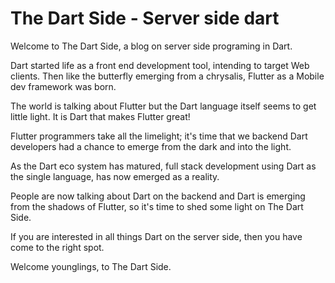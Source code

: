 # The Dart Side - Server side dart

Welcome to The Dart Side, a blog on server side programing in Dart.

Dart started life as a front end development tool, intending to target Web clients. Then like the butterfly emerging from a chrysalis, Flutter as a Mobile dev framework was born.

The world is talking about Flutter but the Dart language itself seems to get little light. It is Dart that makes Flutter great!

Flutter programmers take all the limelight; it's time that we backend Dart developers had a chance to emerge from the dark and into the light.

As the Dart eco system has matured, full stack development using Dart as the single language, has now emerged as a reality. 

People are now talking about Dart on the backend and Dart is emerging from the shadows of Flutter, so it's time to shed some light on The Dart Side.

If you are interested in all things Dart on the server side, then you have come to the right spot.

Welcome younglings, to The Dart Side.









